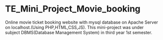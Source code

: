 # TE_Mini_Project_Movie_booking
Online movie ticket booking website with mysql database on Apache Server on localhost.(Using PHP,HTML,CSS,JS).
This mini-project was under subject DBMS(Database Management System) in third year 1st semester.
